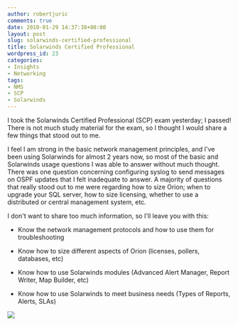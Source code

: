```yaml
---
author: robertjuric
comments: true
date: 2010-01-29 14:37:38+00:00
layout: post
slug: solarwinds-certified-professional
title: Solarwinds Certified Professional
wordpress_id: 23
categories:
- Insights
- Networking
tags:
- NMS
- SCP
- Solarwinds
---
```


I took the Solarwinds Certified Professional (SCP) exam yesterday; I passed! There is not much study material for the exam, so I thought I would share a few things that stood out to me.

I feel I am strong in the basic network management principles, and I've been using Solarwinds for almost 2 years now, so most of the basic and Solarwinds usage questions I was able to answer without much thought. There was one question concerning configuring syslog to send messages on OSPF updates that I felt inadequate to answer. A majority of questions that really stood out to me were regarding how to size Orion; when to upgrade your SQL server, how to size licensing, whether to use a distributed or central management system, etc.

I don't want to share too much information, so I'll leave you with this:



	
  * Know the network management protocols and how to use them for troubleshooting

	
  * Know how to size different aspects of Orion (licenses, pollers, databases, etc)

	
  * Know how to use Solarwinds modules (Advanced Alert Manager, Report Writer, Map Builder, etc)

	
  * Know how to use Solarwinds to meet business needs (Types of Reports, Alerts, SLAs)




![](http://farm5.static.flickr.com/4039/4319821810_e85e5a2067.jpg)

